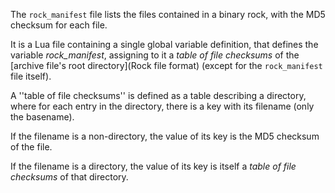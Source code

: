 The `rock_manifest` file lists the files contained in a binary rock, with the MD5 checksum for each file.

It is a Lua file containing a single global variable definition, that defines the variable *rock_manifest*, assigning to it a _table of file checksums_ of the [archive file's root directory](Rock file format) (except for the `rock_manifest` file itself).

A ''table of file checksums'' is defined as a table describing a directory, where for each entry in the directory, there is a key with its filename (only the basename).

If the filename is a non-directory, the value of its key is the MD5 checksum of the file.

If the filename is a directory, the value of its key is itself a _table of file checksums_ of that directory.
